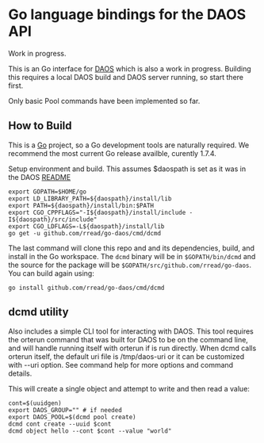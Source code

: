# Go language bindings for the DAOS API

Work in progress.

This is an Go interface for
[DAOS](https://github.com/daos-stack/daos) which is also a work in progress. Building this requires a
local DAOS build and DAOS server running, so start there first.

Only basic Pool commands have been implemented so far. 

## How to Build

This is a [Go](https://golang.orghttps://golang.org/doc/install)
project, so a Go development tools are naturally required. We
recommend the most current Go release availble, curently 1.7.4.

Setup environment and build. This assumes $daospath is set as it 
was in the DAOS [README](https://github.com/daos-stack/daos/blob/master/README.md)


	export GOPATH=$HOME/go  
	export LD_LIBRARY_PATH=${daospath}/install/lib
	export PATH=${daospath}/install/bin:$PATH
	export CGO_CPPFLAGS="-I${daospath}/install/include -I${daospath}/src/include"
	export CGO_LDFLAGS=-L${daospath}/install/lib 
	go get -u github.com/rread/go-daos/cmd/dcmd

The last command will clone this repo and and its dependencies, build,
and install in the Go workspace. The `dcmd` binary will be in
`$GOPATH/bin/dcmd` and the source for the package will be
`$GOPATH/src/github.com/rread/go-daos`. You can build again using:

	go install github.com/rread/go-daos/cmd/dcmd

## dcmd utility

Also includes a simple CLI tool for interacting with DAOS. This tool
requires the orterun command that was built for DAOS to be on the
command line, and will handle running itself with orterun if is run
directly. When dcmd calls orterun itself, the default uri file is
/tmp/daos-uri or it can be customized with --uri option. See command
help for more options and command details.

This will create a single object and attempt to write and then read a
value:

	cont=$(uuidgen)
	export DAOS_GROUP="" # if needed
	export DAOS_POOL=$(dcmd pool create)
	dcmd cont create --uuid $cont
	dcmd object hello --cont $cont --value "world"

